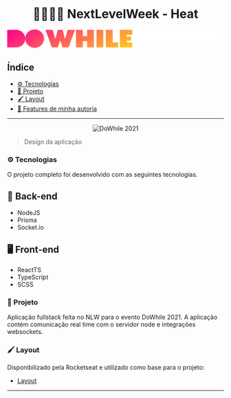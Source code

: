 <h1 align="center">👨🏾‍🚀🚀 NextLevelWeek - Heat</h1>

<div align="center">

![DoWhile](src/assets/logo.svg)

</div>

<h2>Índice</h2>

- [⚙️ Tecnologias](#️-tecnologias)
- [📖 Projeto](#-projeto)
- [🖌️ Layout](#️-layout)
- [🚀 Features de minha autoria](#-features-de-minha-autoria)

---

<div  align="center">

![DoWhile 2021](https://user-images.githubusercontent.com/67246528/138088767-84309a13-0ca9-44d6-8df3-9bfb25731cb5.png)

</div>

> Design da aplicação

### ⚙️ Tecnologias

O projeto completo foi desenvolvido com as seguintes tecnologias.

## 📡 Back-end

- NodeJS
- Prisma
- Socket.io

## 🖥 Front-end

- ReactTS
- TypeScript
- SCSS

### 📖 Projeto

Aplicação fullstack feita no NLW para o evento DoWhile 2021. A aplicação contém comunicação real time com o servidor node e integrações websockets.

### 🖌️ Layout

Disponibilizado pela Rocketseat e utilizado como base para o projeto:

- [Layout](https://www.figma.com/community/file/1031699316177416916)

---
